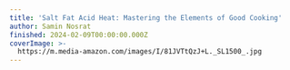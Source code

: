 ```yaml
---
title: 'Salt Fat Acid Heat: Mastering the Elements of Good Cooking'
author: Samin Nosrat
finished: 2024-02-09T00:00:00.000Z
coverImage: >-
  https://m.media-amazon.com/images/I/81JVTtQzJ+L._SL1500_.jpg
---
```


